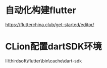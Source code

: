 
# 自动化构建flutter

https://flutterchina.club/get-started/editor/

[](https://github.com/waifu-project/movie/blob/master/.github/workflows/release.yml)

# CLion配置dartSDK环境

I:\thirdsoft\flutter\bin\cache\dart-sdk

